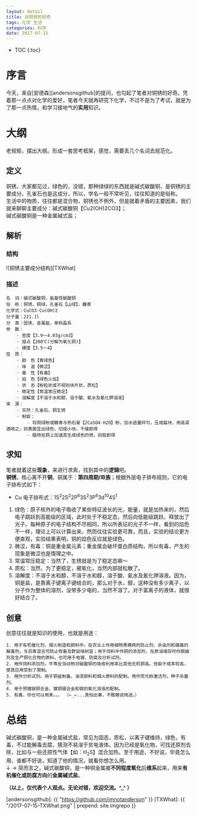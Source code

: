 ```yaml
---
layout: detail
title: 对铜锈的好奇
tags: 化学 生活 
categories: 科学
date: 2017-07-15
---
```


* TOC
{:toc}

# 序言
今天，来自[安德森][andersonsgithub]的提问，也勾起了笔者对铜锈的好奇。凭着那一点点对化学的爱好，笔者今天就再研究下化学，不过不是为了考试，就是为了那一点热情，和学习接地气的**实用**知识。

# 大纲
老规矩，摆出大纲。形成一套思考框架，感觉，需要丢几个名词去规范化。

## 定义
铜锈，大家都见过，绿色的，没错，那种绿绿的东西就是碱式碳酸铜，是铜锈的主要成分。孔雀石也是这成分，所以，学名一般不常听见，往往知道的是俗称。<br />
生活中的物质，往往都是混合物，铜锈也不例外，但是就着矛盾的主要因素，我们就来聊聊主要成分：碱式碳酸铜【Cu2(OH)2CO3】；<br />
碱式碳酸铜是一种金属碱式盐；

## 解析

### 结构
![铜锈主要成分结构][TXWhat]<br />

### 描述
~~~
名　词：碱式碳酸铜，盐基性碳酸铜
俗　称：铜锈，铜绿，孔雀石【山绿】，糠青
化学式：CuCO3·Cu(OH)2
分子量：221.1l
分　类：固体，金属盐，单斜晶系
参　数：
	· 密度【3.9～4.03g/cm3】
	· 熔点【200℃(分解为氧化铜)】
	· 硬度【3.5～4】
性　质：
	· 颜　色【青绿色】
	· 味　道【微涩】
	· 毒　性【有毒】
	· 焰　色【绿色火焰】
	· 状　态【粉粒状或不规则块片状，质松】
	· 稳定性【常温常压稳定】
	· 溶解度【不溶于水和醇，溶于酸、氨水及氰化钾溶液】
来　源：
	· 天然：孔雀石，铜生锈
	· 制取：
		- 将铜绿粉或糠青与熟石膏【2CaSO4·H2O】粉，加水适量拌匀，压成扁块，用高梁酒喷之，则表面显出绿色，切成小块，干燥即得
		- 醋喷在铜上加速其生成绿色的锈，刮取即得
~~~

## 求知
笔者就着这些**现象**，来进行求索，找到其中的**逻辑**吧。<br />
**铜锈**，核心离不开**铜**，铜属于：**第四周期/IB族**；根据外层电子排布规则，它的电子排布式如下：

* Cu 电子排布式：1S<sup>2</sup>2S<sup>2</sup>2P<sup>6</sup>3S<sup>2</sup>3P<sup>6</sup>3d<sup>10</sup>4S<sup>1</sup>

1. 绿色：原子核外的电子吸收了某些特征波长的光，能量，就是加热来的，然后电子跳跃到高能级的区域，此时处于不稳定态，然后向低能级跳跃，释放出了光子。每种原子的电子结构不尽相同，所以所表征的光子不一样，看到的焰色不一样，理论上可以计算出来，然而往往实验更可靠，而且，实验的结论更方便直观，实验结果表明，铜的焰色反应就是绿色。
2. 微涩，有毒：铜是重金属元素；重金属会破坏蛋白质结构，所以有毒，产生的现象是微涩也是情理之中。
3. 常温常压稳定：当然了，生锈就是为了稳定态嘛～
4. 质松：当然，为了更稳定，被氧化，当然内部就松散了。
5. 溶解度：不溶于水和醇，不溶于水和醇，溶于酸、氨水及氰化钾溶液。因为，铜是盐，是靠离子键离子键结合的，那么对于水，醇，这种没有多少离子，以分子作为整体的溶剂，没带多少电的，当然不溶了。对于富离子的液体，就很好结合了。

## 创意
创意往往就是知识的使用，也就是用途：
~~~
1. 用于有机催化剂、烟火制造和颜料中。在农业上作用植物黑穗病的防止剂、杀虫剂和磷毒的解毒剂，与沥青混合可防止牧畜及野鼠啃树苗；用于饲料中作铜的添加剂，在原油储存时作脱碱剂及生产铜化合物的原料。也可用于电镀、防腐及分析试剂。
2. 用作饲料添加剂，牛等反刍动物对碳酸铜的吸收利用率比其他无机铜高。但由于成本较高，使其应用受到了限制。
3. 用作分析试剂。用于铜盐制备、油漆颜料和烟火原料的配制。用作荧光粉激活剂，种子杀菌剂。
4. 用于预镀银铜合金、镀铜锡合金和钢的氧化溶液的配制。
5. 有毒，你也可以用来。。。 （←_←...真怕出事，不敢瞎说用途。）
~~~

# 总结
碱式碳酸铜，是一种金属碱式盐，常见为固态，质松，以离子键维持，绿色，有毒，不过能解毒去腐，猜测不易溶于贫电液体。因为已经是氧化物，可找还原剂去除，比如与一些还原性气体【如：H<sub>2</sub>S】混合加热。至于用途，不好说，毕竟怎么用，谁都不好说，知道了他的情况，就看你想怎么用。<br />
↓
→ 简而言之，碱式碳酸铜，是一种铜金属被**不同程度氧化**后**维系**起来，用来**有机催化或防腐方向**的**金属碱式盐**。



**（以上，仅代表个人观点。无论对错，欢迎交流。^_^ ）**


[andersonsgithub]: {{ "https://github.com/imnotanderson" }}
[TXWhat]: {{ "/2017-07-15-TXWhat.png" | prepend: site.imgrepo }}
